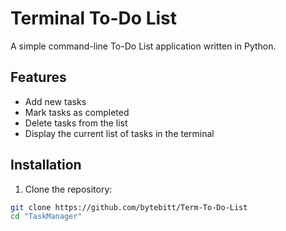 # Terminal To-Do List

A simple command-line To-Do List application written in Python.

## Features

- Add new tasks
- Mark tasks as completed
- Delete tasks from the list
- Display the current list of tasks in the terminal

## Installation

1. Clone the repository:

```bash
git clone https://github.com/bytebitt/Term-To-Do-List
cd "TaskManager"
```
